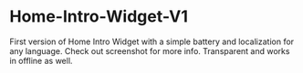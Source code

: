 # Home-Intro-Widget-V1

First version of Home Intro Widget with a simple battery and localization for any language. Check out screenshot for more info.
Transparent and works in offline as well.

